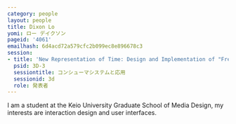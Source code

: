 ```yaml
---
category: people
layout: people
title: Dixon Lo
yomi: ロー デイクソン
pageid: '4061'
emailhash: 6d4acd72a579cfc2b099ec8e896678c3
session:
- title: 'New Representation of Time: Design and Implementation of "Free Time"'
  psid: 3D-3
  sessiontitle: コンシューマシステムと応用
  sessionid: 3d
  role: 発表者
---
```

I am a student at the Keio University Graduate School of Media Design, my interests are interaction design and user interfaces. 